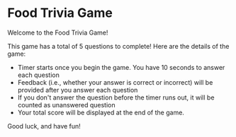 # Food Trivia Game
<p>Welcome to the Food Trivia Game!</p>
  <p>This game has a total of 5 questions to complete! Here are the details of the game:</p>
	  <ul>
		  <li>Timer starts once you begin the game. You have 10 seconds to answer each question</li>
		  <li>Feedback (i.e., whether your answer is correct or incorrect) will be provided after you answer each question</li>
		  <li>If you don't answer the question before the timer runs out, it will be counted as unanswered question</li>
		  <li>Your total score will be displayed at the end of the game.</li>
    </ul>
    <p>Good luck, and have fun!</p>
